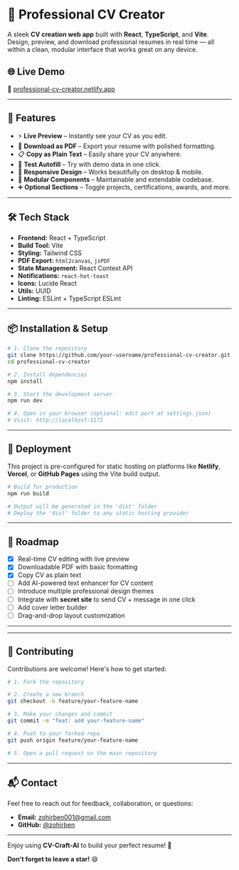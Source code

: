 # 💼 Professional CV Creator

A sleek **CV creation web app** built with **React**, **TypeScript**, and **Vite**. Design, preview, and download professional resumes in real time — all within a clean, modular interface that works great on any device.

## 🌐 Live Demo  
🔗 [professional-cv-creator.netlify.app](https://lively-frangipane-8dc88b.netlify.app)

---

## 🚀 Features

- ⚡ **Live Preview** – Instantly see your CV as you edit.
- 🧾 **Download as PDF** – Export your resume with polished formatting.
- 📋 **Copy as Plain Text** – Easily share your CV anywhere.
- 🧪 **Test Autofill** – Try with demo data in one click.
- 📱 **Responsive Design** – Works beautifully on desktop & mobile.
- 🧩 **Modular Components** – Maintainable and extendable codebase.
- ➕ **Optional Sections** – Toggle projects, certifications, awards, and more.

---

## 🛠️ Tech Stack

- **Frontend:** React + TypeScript  
- **Build Tool:** Vite  
- **Styling:** Tailwind CSS  
- **PDF Export:** `html2canvas`, `jsPDF`  
- **State Management:** React Context API  
- **Notifications:** `react-hot-toast`  
- **Icons:** Lucide React  
- **Utils:** UUID  
- **Linting:** ESLint + TypeScript ESLint  

---

## 📦 Installation & Setup

```bash
# 1. Clone the repository
git clone https://github.com/your-username/professional-cv-creator.git
cd professional-cv-creator

# 2. Install dependencies
npm install

# 3. Start the development server
npm run dev

# 4. Open in your browser (optional: edit port at settings.json)
# Visit: http://localhost:5173
```

---

## 🚢 Deployment

This project is pre-configured for static hosting on platforms like **Netlify**, **Vercel**, or **GitHub Pages** using the Vite build output.

```bash
# Build for production
npm run build

# Output will be generated in the 'dist' folder
# Deploy the 'dist' folder to any static hosting provider
```

---

## 📌 Roadmap

- [x] Real-time CV editing with live preview  
- [x] Downloadable PDF with basic formatting  
- [x] Copy CV as plain text  
- [ ] Add AI-powered text enhancer for CV content  
- [ ] Introduce multiple professional design themes  
- [ ] Integrate with **secret site** to send CV + message in one click
- [ ] Add cover letter builder  
- [ ] Drag-and-drop layout customization  

---

---

## 🤝 Contributing

Contributions are welcome! Here's how to get started:

```bash
# 1. Fork the repository

# 2. Create a new branch
git checkout -b feature/your-feature-name

# 3. Make your changes and commit
git commit -m "feat: add your-feature-name"

# 4. Push to your forked repo
git push origin feature/your-feature-name

# 5. Open a pull request on the main repository
```

---

## 📬 Contact

Feel free to reach out for feedback, collaboration, or questions:

- **Email:** [zohirben001@gmail.com](mailto:zohirben001.com)  
- **GitHub:** [@zohirben](https://github.com/zohirben)

---

Enjoy using **CV-Craft-AI** to build your perfect resume! 🎉

**Don't forget to leave a star!** 😄
